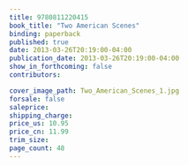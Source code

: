 ```yaml
---
title: 9780811220415
book_title: "Two American Scenes"
binding: paperback
published: true
date: 2013-03-26T20:19:00-04:00
publication_date: 2013-03-26T20:19:00-04:00
show_in_forthcoming: false
contributors:

cover_image_path: Two_American_Scenes_1.jpg
forsale: false
saleprice:
shipping_charge:
price_us: 10.95
price_cn: 11.99
trim_size:
page_count: 48
---
```


